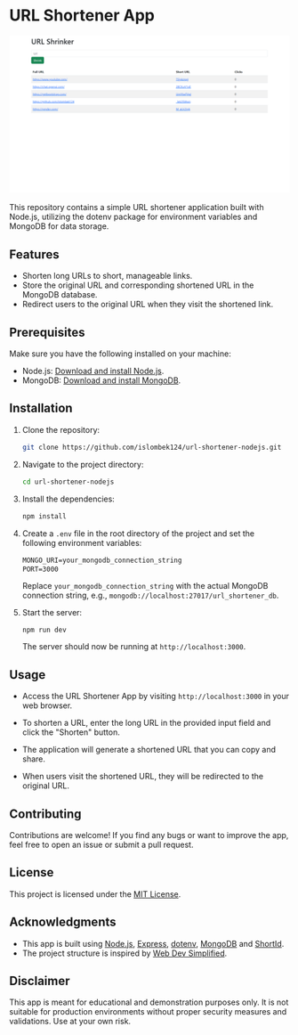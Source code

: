 # URL Shortener App

![URL Shortener App](preview.png)

This repository contains a simple URL shortener application built with Node.js, utilizing the dotenv package for environment variables and MongoDB for data storage.

## Features

- Shorten long URLs to short, manageable links.
- Store the original URL and corresponding shortened URL in the MongoDB database.
- Redirect users to the original URL when they visit the shortened link.

## Prerequisites

Make sure you have the following installed on your machine:

- Node.js: [Download and install Node.js](https://nodejs.org/).
- MongoDB: [Download and install MongoDB](https://www.mongodb.com/try/download/community).

## Installation

1. Clone the repository:

   ```bash
   git clone https://github.com/islombek124/url-shortener-nodejs.git
   ```

2. Navigate to the project directory:

   ```bash
   cd url-shortener-nodejs
   ```

3. Install the dependencies:

   ```bash
   npm install
   ```

4. Create a `.env` file in the root directory of the project and set the following environment variables:

   ```plaintext
   MONGO_URI=your_mongodb_connection_string
   PORT=3000
   ```

   Replace `your_mongodb_connection_string` with the actual MongoDB connection string, e.g., `mongodb://localhost:27017/url_shortener_db`.

5. Start the server:

   ```bash
   npm run dev
   ```

   The server should now be running at `http://localhost:3000`.

## Usage

- Access the URL Shortener App by visiting `http://localhost:3000` in your web browser.

- To shorten a URL, enter the long URL in the provided input field and click the "Shorten" button.

- The application will generate a shortened URL that you can copy and share.

- When users visit the shortened URL, they will be redirected to the original URL.

## Contributing

Contributions are welcome! If you find any bugs or want to improve the app, feel free to open an issue or submit a pull request.

## License

This project is licensed under the [MIT License](https://opensource.org/license/mit/).

## Acknowledgments

- This app is built using [Node.js](https://nodejs.org/), [Express](https://expressjs.com/), [dotenv](https://www.npmjs.com/package/dotenv), [MongoDB](https://www.mongodb.com/) and [ShortId](https://www.npmjs.com/package/shortid).
- The project structure is inspired by [Web Dev Simplified](https://github.com/WebDevSimplified).

## Disclaimer

This app is meant for educational and demonstration purposes only. It is not suitable for production environments without proper security measures and validations. Use at your own risk.
